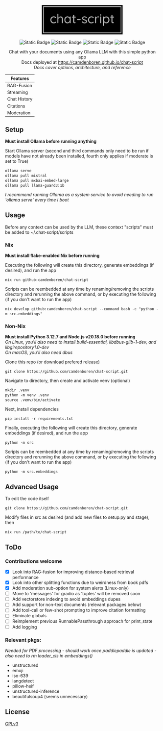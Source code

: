 <div align="center">
<img src='docs/img/chat-script.png' height=96px>

![Static Badge](https://img.shields.io/badge/Version-1.1-blue)
![Static Badge](https://img.shields.io/badge/Platforms-Linux,_macOS-green)
![Static Badge](https://img.shields.io/badge/Coverage-92%25-green)
![Static Badge](https://img.shields.io/badge/Powered_by_Nix-grey?logo=nixOS&logoColor=white)

Chat with your documents using any Ollama LLM with this simple python app<br>
Docs deployed at https://camdenboren.github.io/chat-script<br>
_Docs cover options, architecture, and reference_

| Features     |
| ------------ |
| RAG-Fusion   |
| Streaming    |
| Chat History |
| Citations    |
| Moderation   |

</div>

## Setup

**Must install Ollama before running anything**

Start Ollama server (second and third commands only need to be run if models have not already been installed, fourth only applies if moderate is set to True)

    ollama serve
    ollama pull mistral
    ollama pull mxbai-embed-large
    ollama pull llama-guard3:1b

_I recommend running Ollama as a system service to avoid needing to run 'ollama serve' every time I boot_

## Usage

Before any context can be used by the LLM, these context "scripts" must be added to ~/.chat-script/scripts

### Nix

**Must install flake-enabled Nix before running**

Executing the following will create this directory, generate embeddings (if desired), and run the app

    nix run github:camdenboren/chat-script

Scripts can be reembedded at any time by renaming/removing the scripts directory and rerunning the above command, or by executing the following (if you don't want to run the app)

    nix develop github:camdenboren/chat-script --command bash -c "python -m src.embeddings"

### Non-Nix

**Must install Python 3.12.7 and Node.js v20.18.0 before running**\
_On Linux, you'll also need to install build-essential, libdbus-glib-1-dev, and libgirepository1.0-dev\
On macOS, you'll also need dbus_

Clone this repo (or download prefered release)

    git clone https://github.com/camdenboren/chat-script.git

Navigate to directory, then create and activate venv (optional)

    mkdir .venv
    python -m venv .venv
    source .venv/bin/activate

Next, install dependencies

    pip install -r requirements.txt

Finally, executing the following will create this directory, generate embeddings (if desired), and run the app

    python -m src

Scripts can be reembedded at any time by renaming/removing the scripts directory and rerunning the above command, or by executing the following (if you don't want to run the app)

    python -m src.embeddings

## Advanced Usage

To edit the code itself

    git clone https://github.com/camdenboren/chat-script.git

Modify files in src as desired (and add new files to setup.py and stage), then

    nix run /path/to/chat-script

## ToDo

### Contributions welcome

- [x] Look into RAG-fusion for improving distance-based retrieval performance
- [x] Look into other splitting functions due to weirdness from book pdfs
- [x] Add moderation sub-option for system alerts (Linux-only)
- [ ] Move to 'messages' for gradio as 'tuples' will be removed soon
- [ ] Add vectorstore indexing to avoid embeddings dupes
- [ ] Add support for non-text documents (relevant packages below)
- [ ] Add tool-call or few-shot prompting to improve citation formatting
- [ ] Eliminate globals
- [ ] Reimplement previous RunnablePassthrough approach for print_state
- [ ] Add logging

### Relevant pkgs:

_Needed for PDF processing - should work once paddlepaddle is updated - also need to rm loader_cls in embeddings()_

- unstructured
- emoji
- iso-639
- langdetect
- pillow-heif
- unstructured-inference
- beautifulsoup4 (seems unnecessary)

## License

[GPLv3](COPYING)
